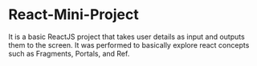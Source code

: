 # React-Mini-Project

It is a basic ReactJS project that takes user details as input and outputs them to the screen. It was performed to basically explore react concepts such as Fragments, Portals, and Ref.
